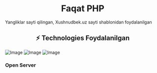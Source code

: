 <h1 align="center">Faqat PHP </h1>


Yangliklar sayti qilingan, Xushnudbek.uz sayti shablonidan foydalanilgan </br>


<h2 align="center">⚡ Technologies Foydalanilgan</h2>

![Image](https://img.shields.io/badge/php-777BB4?style=for-the-badge&logo=php&logoColor=white)
![Image](https://img.shields.io/badge/MySQL-005C84?style=for-the-badge&logo=mysql&logoColor=white)
![Image](https://img.shields.io/badge/PostgreSQL-316192?style=for-the-badge&logo=postgresql&logoColor=white)

<h3>Open Server</h3>



